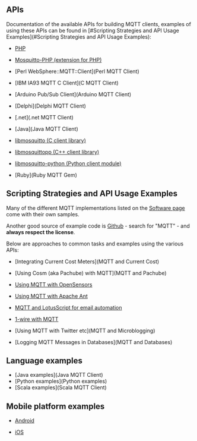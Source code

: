 ## APIs

Documentation of the available APIs for building MQTT clients, examples of using these APIs can be found in [#Scripting Strategies and API Usage Examples](#Scripting Strategies and API Usage Examples):

*  [PHP](PHP_SAM)

*  [Mosquitto-PHP (extension for PHP)](Mosquitto-PHP)

*  [Perl WebSphere::MQTT::Client](Perl MQTT Client)

*  [IBM IA93 MQTT C Client](C MQTT Client)

*  [Arduino Pub/Sub Client](Arduino MQTT Client)

*  [Delphi](Delphi MQTT Client)

*  [.net](.net MQTT Client)

*  [Java](Java MQTT Client)

*  [libmosquitto (C client library)](libmosquitto)

*  [libmosquittopp (C++ client library)](libmosquittopp)

*  [libmosquitto-python (Python client module)](libmosquitto-python)

*  [Ruby](Ruby MQTT Gem)
## Scripting Strategies and API Usage Examples

Many of the different MQTT implementations listed on the [Software page](http://mqtt.org/software) come with their own samples.

Another good source of example code is [Github](http://github.com) - search for "MQTT" - and __always respect the license__.

Below are approaches to common tasks and examples using the various APIs:

*  [Integrating Current Cost Meters](MQTT and Current Cost)

*  [Using Cosm (aka Pachube) with MQTT](MQTT and Pachube)

*  <a href="http://opensensors.io" onclick="window.open('http://support.opensensors.io/support/home');
return true;">Using MQTT with OpenSensors</a>

*  [Using MQTT with Apache Ant](https///tingenek.wordpress.com/2009/10/14/mqtt-ant-task/)

*  [MQTT and LotusScript for email automation](https///tingenek.wordpress.com/2011/11/30/mqtt-with-lotus-notes/)

*  [1-wire with MQTT](https///tingenek.wordpress.com/2012/02/05/1-wire-with-mqtt/) 

*  [Using MQTT with Twitter etc](MQTT and Microblogging)

*  [Logging MQTT Messages in Databases](MQTT and Databases)

## Language examples

*  [Java examples](Java MQTT Client)
*  [Python examples](Python examples)
*  [Scala examples](Scala MQTT Client)

## Mobile platform examples

*  [Android](mqtt_on_the_android_platform)

*  [iOS](mqtt_on_ios)


